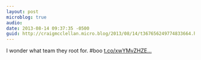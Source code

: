 ```yaml
---
layout: post
microblog: true
audio: 
date: 2013-08-14 09:37:35 -0500
guid: http://craigmcclellan.micro.blog/2013/08/14/t367656249774833664.html
---
```

I wonder what team they root for. #boo [t.co/xwYMvZHZE...](http://t.co/xwYMvZHZEL)
